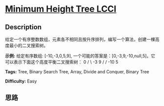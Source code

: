 # [Minimum Height Tree LCCI][title]

## Description

给定一个有序整数数组，元素各不相同且按升序排列，编写一个算法，创建一棵高度最小的二叉搜索树。

 **示例:**
            给定有序数组: [-10,-3,0,5,9],            一个可能的答案是：[0,-3,9,-10,null,5]，它可以表示下面这个高度平衡二叉搜索树：                      0                / \              -3   9              /   /            -10  5       


**Tags:** Tree, Binary Search Tree, Array, Divide and Conquer, Binary Tree

**Difficulty:** Easy

## 思路

[title]: https://leetcode-cn.com/problems/minimum-height-tree-lcci
